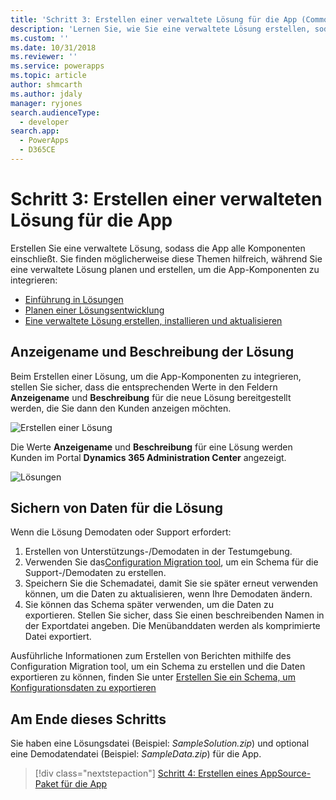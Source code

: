 ```yaml
---
title: 'Schritt 3: Erstellen einer verwaltete Lösung für die App (Common Data Service for Apps) | Microsoft Docs'
description: 'Lernen Sie, wie Sie eine verwaltete Lösung erstellen, sodass die App alle Komponenten einschließt. Dies ist für das Veröffentlichen einer serverseitigen Synchronisierung Appsource erforderlich.'
ms.custom: ''
ms.date: 10/31/2018
ms.reviewer: ''
ms.service: powerapps
ms.topic: article
author: shmcarth
ms.author: jdaly
manager: ryjones
search.audienceType:
  - developer
search.app:
  - PowerApps
  - D365CE
---
```

# <a name="step-3-create-a-managed-solution-for-your-app"></a>Schritt 3: Erstellen einer verwalteten Lösung für die App

Erstellen Sie eine verwaltete Lösung, sodass die App alle Komponenten einschließt. Sie finden möglicherweise diese Themen hilfreich, während Sie eine verwaltete Lösung planen und erstellen, um die App-Komponenten zu integrieren:
- [Einführung in Lösungen](introduction-solutions.md)
- [Planen einer Lösungsentwicklung](/dynamics365/customer-engagement/developer/plan-solution-development) 
- [Eine verwaltete Lösung erstellen, installieren und aktualisieren](create-install-update-managed-solution.md)

## <a name="display-name-and-description-of-your-solution"></a>Anzeigename und Beschreibung der Lösung

Beim Erstellen einer Lösung, um die App-Komponenten zu integrieren, stellen Sie sicher, dass die entsprechenden Werte in den Feldern **Anzeigename** und **Beschreibung** für die neue Lösung bereitgestellt werden, die Sie dann den Kunden anzeigen möchten.

![Erstellen einer Lösung](media/appsource-new-solution.png)

Die Werte **Anzeigename** und **Beschreibung** für eine Lösung werden Kunden im Portal **Dynamics 365 Administration Center** angezeigt.

![Lösungen](media/appsource-solution-names.png)

## <a name="supporting-data-for-your-solution"></a>Sichern von Daten für die Lösung

Wenn die Lösung Demodaten oder Support erfordert:
1. Erstellen von Unterstützungs-/Demodaten in der Testumgebung.
2. Verwenden Sie das[Configuration Migration tool](/dynamics365/customer-engagement/admin/manage-configuration-data), um ein Schema für die Support-/Demodaten zu erstellen. 
3. Speichern Sie die Schemadatei, damit Sie sie später erneut verwenden können, um die Daten zu aktualisieren, wenn Ihre Demodaten ändern.
4. Sie können das Schema später verwenden, um die Daten zu exportieren. Stellen Sie sicher, dass Sie einen beschreibenden Namen in der Exportdatei angeben. Die Menübanddaten werden als komprimierte Datei exportiert.

Ausführliche Informationen zum Erstellen von Berichten mithilfe des Configuration Migration tool, um ein Schema zu erstellen und die Daten exportieren zu können, finden Sie unter [Erstellen Sie ein Schema, um Konfigurationsdaten zu exportieren](/dynamics365/customer-engagement/admin/create-schema-export-configuration-data)

## <a name="at-the-end-of-this-step"></a>Am Ende dieses Schritts

Sie haben eine Lösungsdatei (Beispiel: *SampleSolution.zip*) und optional eine Demodatendatei (Beispiel: *SampleData.zip*) für die App.


> [!div class="nextstepaction"]
> [Schritt 4: Erstellen eines AppSource-Paket für die App](create-package-app-appsource.md) 
  